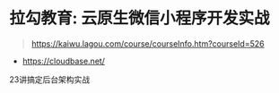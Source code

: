 # 拉勾教育: 云原生微信小程序开发实战
> https://kaiwu.lagou.com/course/courseInfo.htm?courseId=526

- https://cloudbase.net/

23讲搞定后台架构实战